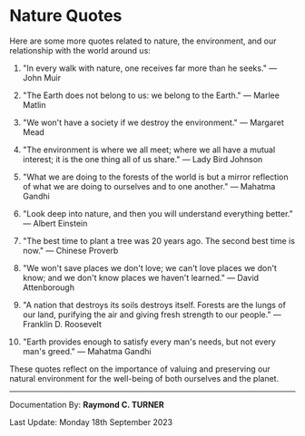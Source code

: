 # Nature Quotes
Here are some more quotes related to nature, the environment, and our relationship with the world around us:

1. "In every walk with nature, one receives far more than he seeks." — John Muir

2. "The Earth does not belong to us: we belong to the Earth." — Marlee Matlin

3. "We won't have a society if we destroy the environment." — Margaret Mead

4. "The environment is where we all meet; where we all have a mutual interest; it is the one thing all of us share." — Lady Bird Johnson

5. "What we are doing to the forests of the world is but a mirror reflection of what we are doing to ourselves and to one another." — Mahatma Gandhi

6. "Look deep into nature, and then you will understand everything better." — Albert Einstein

7. "The best time to plant a tree was 20 years ago. The second best time is now." — Chinese Proverb

8. "We won't save places we don't love; we can't love places we don't know; and we don't know places we haven't learned." — David Attenborough

9. "A nation that destroys its soils destroys itself. Forests are the lungs of our land, purifying the air and giving fresh strength to our people." — Franklin D. Roosevelt

10. "Earth provides enough to satisfy every man's needs, but not every man's greed." — Mahatma Gandhi

These quotes reflect on the importance of valuing and preserving our natural environment for the well-being of both ourselves and the planet.


---

Documentation By: **Raymond C. TURNER**

Last Update: Monday 18th September 2023